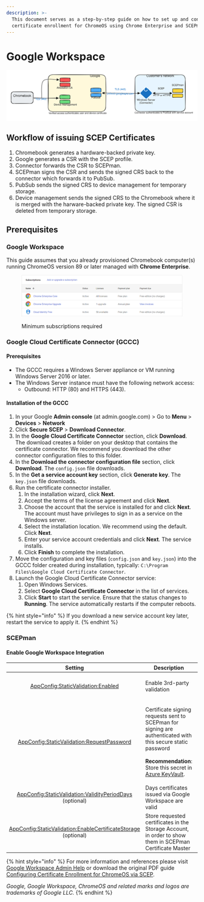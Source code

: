 ```yaml
---
description: >-
  This document serves as a step-by-step guide on how to set up and configure
  certificate enrollment for ChromeOS using Chrome Enterprise and SCEPman.
---
```


# Google Workspace

<img src="../../../.gitbook/assets/file.excalidraw.svg" alt="" class="gitbook-drawing">

## Workflow of issuing SCEP Certificates&#x20;

1. Chromebook generates a hardware-backed private key.
2. Google generates a CSR with the SCEP profile.
3. Connector forwards the CSR to SCEPman.
4. SCEPman signs the CSR and sends the signed CRS back to the connector which forwards it to PubSub.
5. PubSub sends the signed CRS to device management for temporary storage.
6. Device management sends the signed CRS to the Chromebook where it is merged with the harware-backed private key. The signed CSR is deleted from temporary storage.

## Prerequisites

### Google Workspace

This guide assumes that you already provisioned Chromebook computer(s) running ChromeOS version 89 or later managed with **Chrome Enterprise**.&#x20;

<figure><img src="../../../.gitbook/assets/image (1) (2).png" alt=""><figcaption><p>Minimum subscriptions required</p></figcaption></figure>

### Google Cloud Certificate Connector (GCCC)

#### **Prerequisites**

* The GCCC requires a Windows Server appliance or VM running Windows Server 2016 or later.
* The Windows Server instance must have the following network access:
  * Outbound: HTTP (80) and HTTPS (443).

#### **Installation of the GCCC**

1. In your Google **Admin console** (at admin.google.com) > Go to **Menu** > **Devices** > **Network**
2. Click **Secure SCEP** > **Download Connector**.
3. In the **Google Cloud Certificate Connector** section, click **Download**. The download creates a folder on your desktop that contains the certificate connector. We recommend you download the other connector configuration files to this folder.
4. In the **Download the connector configuration file** section, click **Download**. The `config.json` file downloads.
5. In the **Get a service account key** section, click **Generate key**. The `key.json` file downloads.
6. Run the certificate connector installer.
   1. In the installation wizard, click **Next**.
   2. Accept the terms of the license agreement and click **Next**.
   3. Choose the account that the service is installed for and click **Next**. The account must have privileges to sign in as a service on the Windows server.
   4. Select the installation location. We recommend using the default. Click **Next**.
   5. Enter your service account credentials and click **Next**. The service installs.
   6. Click **Finish** to complete the installation.
7. Move the configuration and key files (`config.json` and `key.json`) into the GCCC folder created during installation, typically: `C:\Program Files\Google Cloud Certificate Connector`.
8. Launch the Google Cloud Certificate Connector service:
   1. Open Windows Services.
   2. Select **Google Cloud Certificate Connector** in the list of services.
   3. Click **Start** to start the service. Ensure that the status changes to **Running**. The service automatically restarts if the computer reboots.

{% hint style="info" %}
If you download a new service account key later, restart the service to apply it.
{% endhint %}

### SCEPman

#### Enable Google Workspace Integration

|                                                                                             Setting                                                                                             | Description                                                                                                                                                                                                                                                                                                 |                     Value                    |
| :---------------------------------------------------------------------------------------------------------------------------------------------------------------------------------------------: | ----------------------------------------------------------------------------------------------------------------------------------------------------------------------------------------------------------------------------------------------------------------------------------------------------------- | :------------------------------------------: |
|                        [AppConfig:StaticValidation:Enabled](../../../advanced-configuration/application-settings/static-validation.md#appconfig-staticvalidation-enabled)                       | Enable 3rd-party validation                                                                                                                                                                                                                                                                                 | _**true**_ to enable, _**false**_ to disable |
|                [AppConfig:StaticValidation:RequestPassword](../../../advanced-configuration/application-settings/static-validation.md#appconfig-staticvalidation-requestpassword)               | <p>Certificate signing requests sent to SCEPman for signing are authenticated with this secure static password<br><br><strong>Recommendation</strong>: Store this secret in <a href="../../../advanced-configuration/application-settings/#secure-configuration-in-azure-key-vault">Azure KeyVault</a>.</p> |      _generate a 32 character password_      |
|       [AppConfig:StaticValidation:ValidityPeriodDays](../../../advanced-configuration/application-settings/static-validation.md#appconfig-staticvalidation-validityperioddays) (optional)       | Days certificates issued via Google Workspace are valid                                                                                                                                                                                                                                                     |                      365                     |
| [AppConfig:StaticValidation:EnableCertificateStorage](../../../advanced-configuration/application-settings/static-validation.md#appconfig-staticvalidation-enablecertificatestorage) (optional) | Store requested certificates in the Storage Account, in order to show them in SCEPman Certificate Master                                                                                                                                                                                                    | _**true**_ to enable, _**false** to disable_ |

{% hint style="info" %}
For more information and references please visit [Google Workspace Admin Help](https://support.google.com/a/answer/9366164?hl=en\&fl=1\&sjid=2941552975651362083-NC) or download the original PDF guide [Configuring Certificate Enrollment for ChromeOS via SCEP](https://support.google.com/chrome/a/answer/11338941?hl=en).

_Google, Google Workspace, ChromeOS and related marks and logos are trademarks of Google LLC._&#x20;
{% endhint %}


